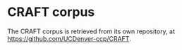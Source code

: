 # CRAFT corpus

The CRAFT corpus is retrieved from its own repository, at <https://github.com/UCDenver-ccp/CRAFT>.
